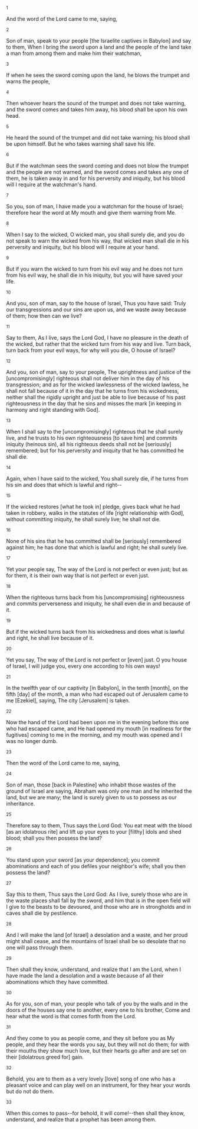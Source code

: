 <sup>1</sup> 

And the word of the Lord came to me, saying, 

<sup>2</sup> 

Son of man, speak to your people [the Israelite captives in Babylon] and say to them, When I bring the sword upon a land and the people of the land take a man from among them and make him their watchman, 

<sup>3</sup> 

If when he sees the sword coming upon the land, he blows the trumpet and warns the people, 

<sup>4</sup> 

Then whoever hears the sound of the trumpet and does not take warning, and the sword comes and takes him away, his blood shall be upon his own head. 

<sup>5</sup> 

He heard the sound of the trumpet and did not take warning; his blood shall be upon himself. But he who takes warning shall save his life. 

<sup>6</sup> 

But if the watchman sees the sword coming and does not blow the trumpet and the people are not warned, and the sword comes and takes any one of them, he is taken away in and for his perversity and iniquity, but his blood will I require at the watchman's hand. 

<sup>7</sup> 

So you, son of man, I have made you a watchman for the house of Israel; therefore hear the word at My mouth and give them warning from Me. 

<sup>8</sup> 

When I say to the wicked, O wicked man, you shall surely die, and you do not speak to warn the wicked from his way, that wicked man shall die in his perversity and iniquity, but his blood will I require at your hand. 

<sup>9</sup> 

But if you warn the wicked to turn from his evil way and he does not turn from his evil way, he shall die in his iniquity, but you will have saved your life. 

<sup>10</sup> 

And you, son of man, say to the house of Israel, Thus you have said: Truly our transgressions and our sins are upon us, and we waste away because of them; how then can we live? 

<sup>11</sup> 

Say to them, As I live, says the Lord God, I have no pleasure in the death of the wicked, but rather that the wicked turn from his way and live. Turn back, turn back from your evil ways, for why will you die, O house of Israel? 

<sup>12</sup> 

And you, son of man, say to your people, The uprightness and justice of the [uncompromisingly] righteous shall not deliver him in the day of his transgression; and as for the wicked lawlessness of the wicked lawless, he shall not fall because of it in the day that he turns from his wickedness, neither shall the rigidly upright and just be able to live because of his past righteousness in the day that he sins and misses the mark [in keeping in harmony and right standing with God]. 

<sup>13</sup> 

When I shall say to the [uncompromisingly] righteous that he shall surely live, and he trusts to his own righteousness [to save him] and commits iniquity (heinous sin), all his righteous deeds shall not be [seriously] remembered; but for his perversity and iniquity that he has committed he shall die. 

<sup>14</sup> 

Again, when I have said to the wicked, You shall surely die, if he turns from his sin and does that which is lawful and right-- 

<sup>15</sup> 

If the wicked restores [what he took in] pledge, gives back what he had taken in robbery, walks in the statutes of life [right relationship with God], without committing iniquity, he shall surely live; he shall not die. 

<sup>16</sup> 

None of his sins that he has committed shall be [seriously] remembered against him; he has done that which is lawful and right; he shall surely live. 

<sup>17</sup> 

Yet your people say, The way of the Lord is not perfect or even just; but as for them, it is their own way that is not perfect or even just. 

<sup>18</sup> 

When the righteous turns back from his [uncompromising] righteousness and commits perverseness and iniquity, he shall even die in and because of it. 

<sup>19</sup> 

But if the wicked turns back from his wickedness and does what is lawful and right, he shall live because of it. 

<sup>20</sup> 

Yet you say, The way of the Lord is not perfect or [even] just. O you house of Israel, I will judge you, every one according to his own ways! 

<sup>21</sup> 

In the twelfth year of our captivity [in Babylon], in the tenth [month], on the fifth [day] of the month, a man who had escaped out of Jerusalem came to me [Ezekiel], saying, The city [Jerusalem] is taken. 

<sup>22</sup> 

Now the hand of the Lord had been upon me in the evening before this one who had escaped came, and He had opened my mouth [in readiness for the fugitives] coming to me in the morning, and my mouth was opened and I was no longer dumb. 

<sup>23</sup> 

Then the word of the Lord came to me, saying, 

<sup>24</sup> 

Son of man, those [back in Palestine] who inhabit those wastes of the ground of Israel are saying, Abraham was only one man and he inherited the land, but we are many; the land is surely given to us to possess as our inheritance. 

<sup>25</sup> 

Therefore say to them, Thus says the Lord God: You eat meat with the blood [as an idolatrous rite] and lift up your eyes to your [filthy] idols and shed blood; shall you then possess the land? 

<sup>26</sup> 

You stand upon your sword [as your dependence]; you commit abominations and each of you defiles your neighbor's wife; shall you then possess the land? 

<sup>27</sup> 

Say this to them, Thus says the Lord God: As I live, surely those who are in the waste places shall fall by the sword, and him that is in the open field will I give to the beasts to be devoured, and those who are in strongholds and in caves shall die by pestilence. 

<sup>28</sup> 

And I will make the land [of Israel] a desolation and a waste, and her proud might shall cease, and the mountains of Israel shall be so desolate that no one will pass through them. 

<sup>29</sup> 

Then shall they know, understand, and realize that I am the Lord, when I have made the land a desolation and a waste because of all their abominations which they have committed. 

<sup>30</sup> 

As for you, son of man, your people who talk of you by the walls and in the doors of the houses say one to another, every one to his brother, Come and hear what the word is that comes forth from the Lord. 

<sup>31</sup> 

And they come to you as people come, and they sit before you as My people, and they hear the words you say, but they will not do them; for with their mouths they show much love, but their hearts go after and are set on their [idolatrous greed for] gain. 

<sup>32</sup> 

Behold, you are to them as a very lovely [love] song of one who has a pleasant voice and can play well on an instrument, for they hear your words but do not do them. 

<sup>33</sup> 

When this comes to pass--for behold, it will come!--then shall they know, understand, and realize that a prophet has been among them.